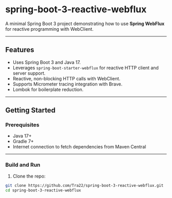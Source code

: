 # spring-boot-3-reactive-webflux

A minimal Spring Boot 3 project demonstrating how to use **Spring WebFlux** for reactive programming with WebClient.

---

## Features

- Uses Spring Boot 3 and Java 17.
- Leverages `spring-boot-starter-webflux` for reactive HTTP client and server support.
- Reactive, non-blocking HTTP calls with WebClient.
- Supports Micrometer tracing integration with Brave.
- Lombok for boilerplate reduction.

---

## Getting Started

### Prerequisites

- Java 17+
- Gradle 7+
- Internet connection to fetch dependencies from Maven Central

---

### Build and Run

1. Clone the repo:

```bash
git clone https://github.com/Tra22/spring-boot-3-reactive-webflux.git
cd spring-boot-3-reactive-webflux
